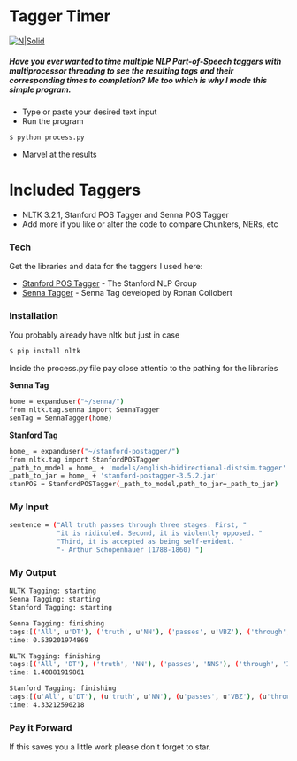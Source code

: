 # Tagger Timer

[![N|Solid](https://cldup.com/dTxpPi9lDf.thumb.png)](https://nodesource.com/products/nsolid)

##### Have you ever wanted to time multiple NLP Part-of-Speech taggers with multiprocessor threading to see the resulting tags and their corresponding times to completion? Me too which is why I made this simple program. #####

  - Type or paste your desired text input
  - Run the program
 ```sh
$ python process.py
```
  - Marvel at the results

# Included Taggers

  - NLTK 3.2.1, Stanford POS Tagger and Senna POS Tagger
  - Add more if you like or alter the code to compare Chunkers, NERs, etc

### Tech

Get the libraries and data for the taggers I used here:

* [Stanford POS Tagger](https://nlp.stanford.edu/software/tagger.html) - The Stanford NLP Group
* [Senna Tagger](https://ronan.collobert.com/senna/) - Senna Tag developed by Ronan Collobert

### Installation

You probably already have nltk but just in case

```sh
$ pip install nltk
```

Inside the process.py file pay close attentio to the pathing for the libraries

**Senna Tag**
```sh
home = expanduser("~/senna/")
from nltk.tag.senna import SennaTagger
senTag = SennaTagger(home)
```
**Stanford Tag**
```sh
home_ = expanduser("~/stanford-postagger/")
from nltk.tag import StanfordPOSTagger
_path_to_model = home_ + 'models/english-bidirectional-distsim.tagger'
_path_to_jar = home_ + 'stanford-postagger-3.5.2.jar'
stanPOS = StanfordPOSTagger(_path_to_model,path_to_jar=_path_to_jar) 
```
### My Input
```sh
sentence = ("All truth passes through three stages. First, "
			"it is ridiculed. Second, it is violently opposed. "
			"Third, it is accepted as being self-evident. "
			"- Arthur Schopenhauer (1788-1860) ")
```
### My Output

```sh
NLTK Tagging: starting
Senna Tagging: starting
Stanford Tagging: starting

Senna Tagging: finishing
tags:[('All', u'DT'), ('truth', u'NN'), ('passes', u'VBZ'), ('through', u'IN'), ('three', u'CD'), ('stages.', u'NNS'), ('First,', u'NNP'), ('it', u'PRP'), ('is', u'VBZ'), ('ridiculed.', u'JJ'), ('Second,', u'NNP'), ('it', u'PRP'), ('is', u'VBZ'), ('violently', u'RB'), ('opposed.', u'JJ'), ('Third,', u'NN'), ('it', u'PRP'), ('is', u'VBZ'), ('accepted', u'VBN'), ('as', u'IN'), ('being', u'VBG'), ('self-evident.', u'NN'), ('-', u':'), ('Arthur', u'NNP'), ('Schopenhauer', u'NNP'), ('(1788-1860)', u'.')] 
time: 0.539201974869

NLTK Tagging: finishing
tags:[('All', 'DT'), ('truth', 'NN'), ('passes', 'NNS'), ('through', 'IN'), ('three', 'CD'), ('stages', 'NNS'), ('.', '.'), ('First', 'NNP'), (',', ','), ('it', 'PRP'), ('is', 'VBZ'), ('ridiculed', 'VBN'), ('.', '.'), ('Second', 'JJ'), (',', ','), ('it', 'PRP'), ('is', 'VBZ'), ('violently', 'RB'), ('opposed', 'VBN'), ('.', '.'), ('Third', 'NNP'), (',', ','), ('it', 'PRP'), ('is', 'VBZ'), ('accepted', 'VBN'), ('as', 'IN'), ('being', 'VBG'), ('self-evident', 'JJ'), ('.', '.'), ('-', ':'), ('Arthur', 'NNP'), ('Schopenhauer', 'NNP'), ('(', '('), ('1788-1860', 'CD'), (')', ')')] 
time: 1.40881919861

Stanford Tagging: finishing
tags:[(u'All', u'DT'), (u'truth', u'NN'), (u'passes', u'VBZ'), (u'through', u'IN'), (u'three', u'CD'), (u'stages.', u'FW'), (u'First,', u'FW'), (u'it', u'PRP'), (u'is', u'VBZ'), (u'ridiculed.', u'FW'), (u'Second,', u'FW'), (u'it', u'PRP'), (u'is', u'VBZ'), (u'violently', u'RB'), (u'opposed.', u'FW'), (u'Third,', u'FW'), (u'it', u'PRP'), (u'is', u'VBZ'), (u'accepted', u'VBN'), (u'as', u'IN'), (u'being', u'VBG'), (u'self-evident.', u'NN'), (u'-', u':'), (u'Arthur', u'NNP'), (u'Schopenhauer', u'NNP'), (u'(1788-1860)', u'CD')] 
time: 4.33212590218
```


### Pay it Forward
If this saves you a little work please don't forget to star.



